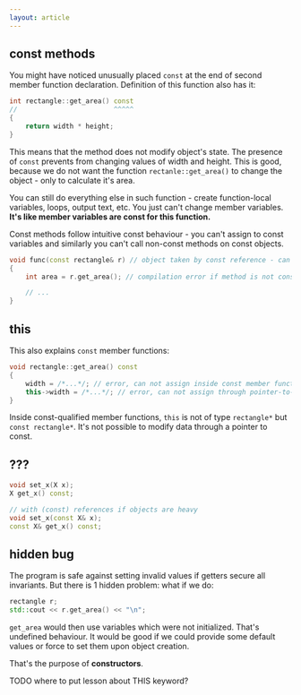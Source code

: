 ```yaml
---
layout: article
---
```


## const methods

You might have noticed unusually placed `const` at the end of second member function declaration. Definition of this function also has it:

```c++
int rectangle::get_area() const
//                        ^^^^^
{
    return width * height;
}
```

This means that the method does not modify object's state. The presence of `const` prevents from changing values of width and height. This is good, because we do not want the function `rectanle::get_area()` to change the object - only to calculate it's area.

You can still do everything else in such function - create function-local variables, loops, output text, etc. You just can't change member variables. **It's like member variables are const for this function.**

Const methods follow intuitive const behaviour - you can't assign to const variables and similarly you can't call non-const methods on const objects.

```c++
void func(const rectangle& r) // object taken by const reference - can not change it
{
    int area = r.get_area(); // compilation error if method is not const

    // ...
}
```

## this

This also explains `const` member functions:

```c++
void rectangle::get_area() const
{
    width = /*...*/; // error, can not assign inside const member function
    this->width = /*...*/; // error, can not assign through pointer-to-const
}
```

Inside const-qualified member functions, `this` is not of type `rectangle*` but `const rectangle*`. It's not possible to modify data through a pointer to const.

## ???

```c++
void set_x(X x);
X get_x() const;

// with (const) references if objects are heavy
void set_x(const X& x);
const X& get_x() const;
```

## hidden bug

The program is safe against setting invalid values if getters secure all invariants. But there is 1 hidden problem: what if we do:

```c++
rectangle r;
std::cout << r.get_area() << "\n";
```

`get_area` would then use variables which were not initialized. That's undefined behaviour. It would be good if we could provide some default values or force to set them upon object creation.

That's the purpose of **constructors**.

TODO where to put lesson about THIS keyword?
